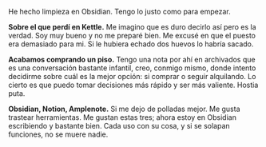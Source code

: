 He hecho limpieza en Obsidian. Tengo lo justo como para empezar.

**Sobre el que perdí en Kettle.**
Me imagino que es duro decirlo así pero es la verdad. Soy muy bueno y no me preparé bien. Me excusé en que el puesto era demasiado para mi. Si le hubiera echado dos huevos lo habría sacado.

**Acabamos comprando un piso.**
Tengo una nota por ahí en archivados que es una conversación bastante infantil, creo, conmigo mismo, donde intento decidirme sobre cuál es la mejor opción: si comprar o seguir alquilando. Lo cierto es que puedo tomar decisiones más rápido y ser más valiente. Hostia puta.

**Obsidian, Notion, Amplenote.**
Si me dejo de polladas mejor. Me gusta trastear herramientas. Me gustan estas tres; ahora estoy en Obsidian escribiendo y bastante bien. Cada uso con su cosa, y si se solapan funciones, no se muere nadie.
